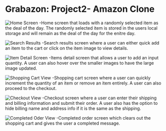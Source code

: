 # Grabazon: Project2- Amazon Clone


![Home Screen](https://cloud.githubusercontent.com/assets/23223086/20984371/bc6fa04c-bc74-11e6-8fb4-8c1253288766.png)
 -Home screen that loads with a randomly selected item as the deal of the day.  The randomly selected item is stored in the users local storage and will remain as the deal of the day for the enitre day.

![Search Results](https://cloud.githubusercontent.com/assets/23223086/20984407/ec4afa32-bc74-11e6-89af-61e2a1464314.png)
 -Search results screen where a user can either quick add an item to the cart or click on the item image to view details.

![Item Detail Screen](https://cloud.githubusercontent.com/assets/23223086/20984472/42e203d6-bc75-11e6-8ec4-c9bd1429748b.png)
 -Items detail screen that allows a user to add an input quantity.  A user can also hover over the smaller images to have the large image updated.  
 
![Shopping Cart View](https://cloud.githubusercontent.com/assets/23223086/20984530/810af64a-bc75-11e6-8ba9-22ececff5cbb.png)
 -Shopping cart screen where a user can quickly increment the quantity of an item or remove an item entirely.  A user can also proceed to the checkout.
 
![Checkout View](https://cloud.githubusercontent.com/assets/23223086/20984559/aa3b906a-bc75-11e6-9c23-f03318053f26.png)
 -Checkout screen where a user can enter their shipping and billing information and submit their order.  A user also has the option to hide billing name and address info if it is the same as the shipping. 
 
![Completed Oder View](https://cloud.githubusercontent.com/assets/23223086/20984609/e8c232e4-bc75-11e6-813a-777f5b2ed1ae.png)
 -Completed order screen which clears out the shopping cart and gives the user a completed message. 
